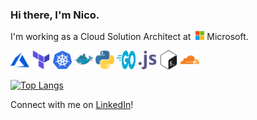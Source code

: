 ### Hi there, I'm Nico.

I'm working as a Cloud Solution Architect at&nbsp;&nbsp;<img style="display: inline; height: 1em; width: auto;" src="./images/microsoft-icon.svg" alt="Microsoft Icon" /> Microsoft.

<p>
    <img src="./images/microsoft_azure-icon.svg" alt="Azure" width="30" height="30" alt="Azure Icon" />
    <img src="./images/terraformio-icon.svg" alt="Terraform" width="30" height="30" alt="Terraform Icon" />
    <img src="./images/kubernetes-icon.svg" alt="Kubernetes" width="30" height="30" alt="Kubernetes Icon" />
    <img src="./images/docker-icon.svg" alt="Docker" width="30" height="30" alt="Docker Icon" />
    <img src="./images/python-icon.svg" alt="Python" width="30" height="30" alt="Python Icon" />
    <img src="./images/golang-icon.svg" alt="Go" width="30" height="30" alt="Go Icon" />
    <img src="./images/javascript-icon.svg" alt="Javascript" width="30" height="30" alt="Javascript Icon" />
    <img src="./images/gnu_bash-icon.svg" alt="Bash" width="30" height="30" alt="Bash Icon" />
    <img src="./images/cloudflare-icon.svg" alt="Cloudflare" width="30" height="30" alt="Cloudflare Icon" />
</p>

[![Top Langs](https://github-readme-stats.vercel.app/api/top-langs/?username=L480&layout=compact)](https://github.com/anuraghazra/github-readme-stats)

Connect with me on [LinkedIn](https://www.linkedin.com/in/nico-schiering/)!
